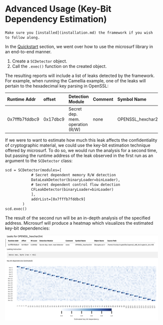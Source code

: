 # Advanced Usage (Key-Bit Dependency Estimation)

```{note}
Make sure you [installed](installation.md) the framework if you wish to follow along.
```

In the [Quickstart](quickstart.md) section, we went over how to use the microsurf library in an end-to-end manner.

1. Create a `SCDetector` object.
2. Call the `.exec()` function on the created object.

The resulting reports will include a list of leaks detected by the framework. For example, when running the Camellia example, one of the leaks will pertain to the hexadecimal key parsing in OpenSSL:

| Runtime Addr   | offset   | Detection Module                 | Comment   | Symbol Name         | Object Name      | Source Path                                                |
|:---------------|:---------|:---------------------------------|:----------|:--------------------|:-----------------|:-----------------------------------------------------------|
| 0x7fffb7fddbc9 | 0x17dbc9 | Secret dep. mem. operation (R/W) | none      | OPENSSL_hexchar2int | libcrypto.so.1.1 | /home/nicolas/cryptolibs/openssl_x86_64/crypto/o_str.c:105 |

If we were to want to estimate how much this leak affects the confidentiality of cryptographic material, we could use the key-bit estimation technique offered by microsurf. To do so, we would run the analysis for a second time, but passing the runtime address of the leak observed in the first run as an argument to the `SCDetector` class:

```
scd = SCDetector(modules=[
            # Secret dependent memory R/W detection
            DataLeakDetector(binaryLoader=binLoader),
            # Secret dependent control flow detection
            CFLeakDetector(binaryLoader=binLoader)
            ],
            addrList=[0x7fffb7fddbc9]
        )
scd.exec()
```

The result of the second run will be an in-depth analysis of the specified address. Microsurf will produce a heatmap which visualizes the estimated key-bit dependencies:

![heatmap](figures/keydep.png)


